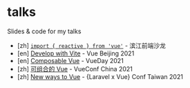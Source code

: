 # talks

Slides &amp; code for my talks

- [zh] [`import { reactive } from 'vue'`](./2020-09-26) - 滨江前端沙龙
- [en] [Develop with Vite](./2021-03-28) - Vue Beijing 2021
- [en] [Composable Vue](./2021-04-29) - VueDay 2021
- [zh] [可组合的 Vue](./2021-05-22) - VueConf China 2021
- [zh] [New ways to Vue](./2021-10-17) - {Laravel x Vue} Conf Taiwan 2021
